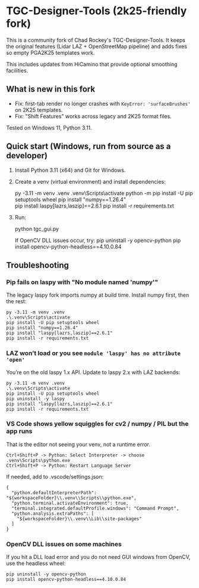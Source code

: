 # TGC-Designer-Tools (2k25-friendly fork)

This is a community fork of Chad Rockey's TGC-Designer-Tools. It keeps the original features (Lidar LAZ + OpenStreetMap pipeline) and adds fixes so empty PGA2K25 templates work.

This includes updates from HiCamino that provide optional smoothing facilities.


## What is new in this fork

- Fix: first-tab render no longer crashes with `KeyError: 'surfaceBrushes'` on 2K25 templates.
- Fix: "Shift Features" works across legacy and 2K25 format files.

Tested on Windows 11, Python 3.11.



## Quick start (Windows, run from source as a developer)

1) Install Python 3.11 (x64) and Git for Windows.

2) Create a venv (virtual environment) and install dependencies:
  
    py -3.11 -m venv .venv
    .venv\Scripts\activate
    python -m pip install -U pip setuptools wheel
    pip install "numpy==1.26.4"             
    pip install laspy[lazrs,laszip]==2.6.1
    pip install -r requirements.txt               
   
3) Run:

    python tgc_gui.py

   If OpenCV DLL issues occur, try:
      pip uninstall -y opencv-python
      pip install opencv-python-headless==4.10.0.84   
      
      
## Troubleshooting

### Pip fails on laspy with "No module named 'numpy'"

The legacy laspy fork imports numpy at build time. Install numpy first, then the rest:

    py -3.11 -m venv .venv
    .\.venv\Scripts\activate
    pip install -U pip setuptools wheel
    pip install "numpy==1.26.4"
    pip install "laspy[lazrs,laszip]==2.6.1"
    pip install -r requirements.txt
   
### LAZ won’t load or you see `module 'laspy' has no attribute 'open'`

You’re on the old laspy 1.x API. Update to laspy 2.x with LAZ backends:

    py -3.11 -m venv .venv
    .\.venv\Scripts\activate
    pip install -U pip setuptools wheel
    pip uninstall -y laspy
    pip install "laspy[lazrs,laszip]==2.6.1"
    pip install -r requirements.txt
   
   
### VS Code shows yellow squiggles for cv2 / numpy / PIL but the app runs

That is the editor not seeing your venv, not a runtime error.

    Ctrl+Shift+P -> Python: Select Interpreter -> choose .venv\Scripts\python.exe
    Ctrl+Shift+P -> Python: Restart Language Server

If needed, add to .vscode/settings.json:

    {
      "python.defaultInterpreterPath": "${workspaceFolder}\\.venv\\Scripts\\python.exe",
      "python.terminal.activateEnvironment": true,
      "terminal.integrated.defaultProfile.windows": "Command Prompt",
      "python.analysis.extraPaths": [
        "${workspaceFolder}\\.venv\\Lib\\site-packages"
      ]
    }   
   
   
### OpenCV DLL issues on some machines

If you hit a DLL load error and you do not need GUI windows from OpenCV, use the headless wheel:

    pip uninstall -y opencv-python
    pip install opencv-python-headless==4.10.0.84   